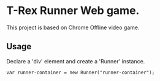 # T-Rex Runner Web game.

This project is based on Chrome Offline video game.

## Usage

Declare a 'div' element and create a 'Runner' instance.

```
var runner-container = new Runner("runner-container");
```
